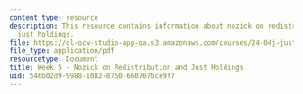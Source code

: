 ```yaml
---
content_type: resource
description: This resource contains information about nozick on redistribution and
  just holdings.
file: https://ol-ocw-studio-app-qa.s3.amazonaws.com/courses/24-04j-justice-spring-2012/546b02d99988108287506607676ce9f7_MIT24_04JS12_Week5.pdf
file_type: application/pdf
resourcetype: Document
title: Week 5 - Nozick on Redistribution and Just Holdings
uid: 546b02d9-9988-1082-8750-6607676ce9f7
---
```

